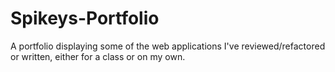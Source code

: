 # Spikeys-Portfolio
A portfolio displaying some of the web applications I've reviewed/refactored or written, either for a class or on my own.
